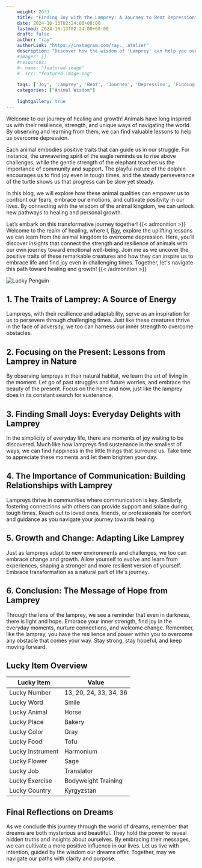 ```yaml
---
    weight: 2633
    title: "Finding Joy with the Lamprey: A Journey to Beat Depression"  # Assuming 'title' column exists
    date: 2024-10-13T02:24:00+08:00
    lastmod: 2024-10-13T02:24:00+08:00
    draft: false
    author: "ray"
    authorLink: "https://instagram.com/ray._.atelier"
    description: "Discover how the wisdom of 'Lamprey' can help you overcome depression and find joy in your life journey."
    #images: []
    #resources:
    #- name: "featured-image"
    #  src: "featured-image.png"
    
    tags: ['Joy', 'Lamprey', 'Beat', 'Journey', 'Depression', 'Finding']
    categories: ["Animal Wisdom"]
    
    lightgallery: true
---
```

    
Welcome to our journey of healing and growth! Animals have long inspired us with their resilience, strength, and unique ways of navigating the world. By observing and learning from them, we can find valuable lessons to help us overcome depression.

Each animal embodies positive traits that can guide us in our struggle. For instance, the unwavering spirit of the eagle reminds us to rise above challenges, while the gentle strength of the elephant teaches us the importance of community and support. The playful nature of the dolphin encourages us to find joy even in tough times, and the steady perseverance of the turtle shows us that progress can be slow yet steady.

In this blog, we will explore how these animal qualities can empower us to confront our fears, embrace our emotions, and cultivate positivity in our lives. By connecting with the wisdom of the animal kingdom, we can unlock new pathways to healing and personal growth.

Let’s embark on this transformative journey together!
{{< admonition >}}
Welcome to the realm of healing, where I, [Ray](https://instagram.com/ray._.atelier), explore the uplifting lessons we can learn from the animal kingdom to overcome depression. Here, you’ll discover insights that connect the strength and resilience of animals with our own journey toward emotional well-being. Join me as we uncover the positive traits of these remarkable creatures and how they can inspire us to embrace life and find joy even in challenging times. Together, let's navigate this path toward healing and growth!
{{< /admonition >}}

![Lucky Penguin](https://cdn.pixabay.com/photo/2024/09/07/02/34/penguins-9028827_1280.jpg "Lucky Penguin")

## 1. The Traits of Lamprey: A Source of Energy
Lampreys, with their resilience and adaptability, serve as an inspiration for us to persevere through challenging times. Just like these creatures thrive in the face of adversity, we too can harness our inner strength to overcome obstacles.

## 2. Focusing on the Present: Lessons from Lamprey in Nature
By observing lampreys in their natural habitat, we learn the art of living in the moment. Let go of past struggles and future worries, and embrace the beauty of the present. Focus on the here and now, just like the lamprey does in its constant search for sustenance.

## 3. Finding Small Joys: Everyday Delights with Lamprey
In the simplicity of everyday life, there are moments of joy waiting to be discovered. Much like how lampreys find sustenance in the smallest of ways, we can find happiness in the little things that surround us. Take time to appreciate these moments and let them brighten your day.

## 4. The Importance of Communication: Building Relationships with Lamprey
Lampreys thrive in communities where communication is key. Similarly, fostering connections with others can provide support and solace during tough times. Reach out to loved ones, friends, or professionals for comfort and guidance as you navigate your journey towards healing.

## 5. Growth and Change: Adapting Like Lamprey
Just as lampreys adapt to new environments and challenges, we too can embrace change and growth. Allow yourself to evolve and learn from experiences, shaping a stronger and more resilient version of yourself. Embrace transformation as a natural part of life's journey.

## 6. Conclusion: The Message of Hope from Lamprey
Through the lens of the lamprey, we see a reminder that even in darkness, there is light and hope. Embrace your inner strength, find joy in the everyday moments, nurture connections, and welcome change. Remember, like the lamprey, you have the resilience and power within you to overcome any obstacle that comes your way. Stay strong, stay hopeful, and keep moving forward.


## Lucky Item Overview
| Lucky Item          | Value              |
|---------------|--------------------|
| Lucky Number        | 13, 20, 24, 33, 34, 36  |
| Lucky Word          | Smile |
| Lucky Animal        | Horse |
| Lucky Place         | Bakery     |
| Lucky Color         | Gray     |
| Lucky Food          | Tofu      |
| Lucky Instrument    | Harmonium |
| Lucky Flower        | Sage    |
| Lucky Job           | Translator       |
| Lucky Exercise      | Bodyweight Training  |
| Lucky Country       | Kyrgyzstan    |


##  Final Reflections on Dreams

As we conclude this journey through the world of dreams, remember that dreams are both mysterious and beautiful. They hold the power to reveal hidden truths and insights about ourselves. By embracing their messages, we can cultivate a more positive influence in our lives. Let us live with intention, guided by the wisdom our dreams offer. Together, may we navigate our paths with clarity and purpose.
